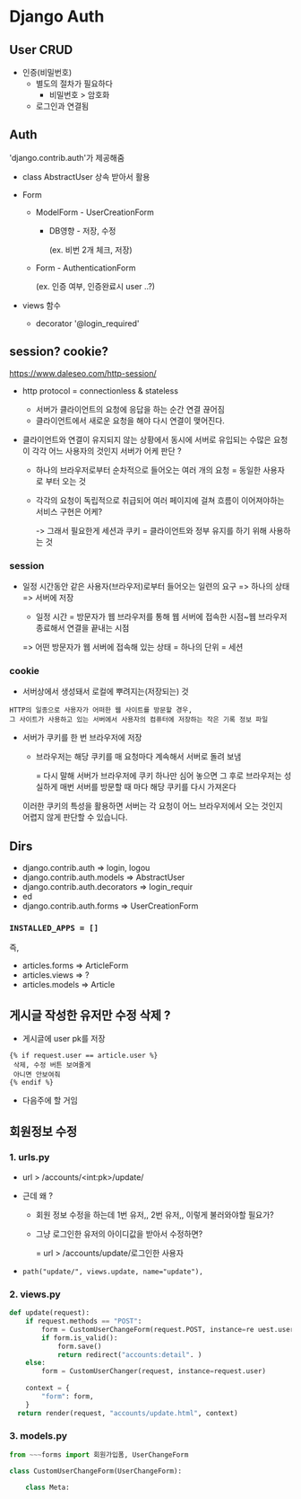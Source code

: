 # Django Auth

## User CRUD

+ 인증(비밀번호)
  + 별도의 절차가 필요하다
    + 비밀번호 > 암호화
  + 로그인과 연결됨 

## Auth

'django.contrib.auth'가 제공해줌	

+ class AbstractUser 상속 받아서 활용 

+ Form

  + ModelForm - UserCreationForm

    + DB영향 - 저장, 수정

      (ex. 비번 2개 체크, 저장)

  + Form - AuthenticationForm

    (ex. 인증 여부, 인증완료시 user ..?)

+ views 함수 

  + decorator '@login_required'



## session? cookie? 

https://www.daleseo.com/http-session/

+ http protocol = connectionless & stateless
  + 서버가 클라이언트의 요청에 응답을 하는 순간 연결 끊어짐
  + 클라이언트에서 새로운 요청을 해야 다시 연결이 맺어진다.
  
+ 클라이언트와 연결이 유지되지 않는 상황에서 동시에 서버로 유입되는 수많은 요청이 각각 어느 사용자의 것인지 서버가 어케 판단 ? 

  + 하나의 브라우저로부터 순차적으로 들어오는 여러 개의 요청 = 동일한 사용자로 부터 오는 것

  + 각각의 요청이 독립적으로 취급되어 여러 페이지에 걸쳐 흐름이 이어져야하는 서비스 구현은 어케? 

    -> 그래서 필요한게 세션과 쿠키 = 클라이언트와 정부 유지를 하기 위해 사용하는 것


### session

+ 일정 시간동안 같은 사용자(브라우저)로부터 들어오는 일련의 요구 => 하나의 상태 => 서버에 저장

  + 일정 시간 = 방문자가 웹 브라우저를 통해 웹 서버에 접속한 시점~웹 브라우저 종료해서 연결을 끝내는 시점

  => 어떤 방문자가 웹 서버에 접속해 있는 상태 = 하나의 단위 = 세션

### cookie

+ 서버상에서 생성돼서 로컬에 뿌려지는(저장되는) 것 

```
HTTP의 일종으로 사용자가 어떠한 웹 사이트를 방문할 경우,
그 사이트가 사용하고 있는 서버에서 사용자의 컴퓨터에 저장하는 작은 기록 정보 파일
```

+ 서버가 쿠키를 한 번 브라우저에 저장

  + 브라우저는 해당 쿠키를 매 요청마다 계속해서 서버로 돌려 보냄

    = 다시 말해 서버가 브라우저에 쿠키 하나만 심어 놓으면 그 후로 브라우저는 성실하게 매번 서버를 방문할 때 마다 해당 쿠키를 다시 가져온다

  이러한 쿠키의 특성을 활용하면 서버는 각 요청이 어느 브라우저에서 오는 것인지 어렵지 않게 판단할 수 있습니다.



## Dirs

+ django.contrib.auth => login, logou
+ django.contrib.auth.models => AbstractUser
+ django.contrib.auth.decorators => login_requir
+ ed
+ django.contrib.auth.forms => UserCreationForm

### `INSTALLED_APPS = []`

즉, 

+ articles.forms => ArticleForm
+ articles.views => ?
+ articles.models => Article



## 게시글 작성한 유저만 수정 삭제 ?

+ 게시글에 user pk를 저장 

```django
{% if request.user == article.user %}
 삭제, 수정 버튼 보여줄게 
 아니면 안보여줘 
{% endif %}
```

+ 다음주에 할 거임 



## 회원정보 수정 

### 1. urls.py

+ url > /accounts/\<int:pk>/update/

+ 근데 왜 ? 

  + 회원 정보 수정을 하는데 1번 유저,, 2번 유저,, 이렇게 불러와야할 필요가?

  + 그냥 로그인한 유저의 아이디값을 받아서 수정하면?

    = url > /accounts/update/로그인한 사용자 

+ `path("update/", views.update, name="update"),`


### 2. views.py
  ```python
  def update(request):
      if request.methods == "POST":
          form = CustomUserChangeForm(request.POST, instance=re	uest.user)
          if form.is_valid():
              form.save()
              return redirect("accounts:detail". )
      else:
          form = CustomUserChanger(request, instance=request.user)
          
      context = {
          "form": form,
      }
    return render(request, "accounts/update.html", context)
  ```

  

### 3. models.py

```python
from ~~~forms import 회원가입폼, UserChangeForm

class CustomUserChangeForm(UserChangeForm):

    class Meta:
        
```





